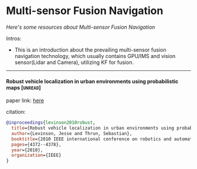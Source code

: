 # Multi-sensor Fusion Navigation
*Here's some resources about Multi-sensor Fusion Navigation*

Intros:
* This is an introduction about the prevailing multi-sensor fusion navigation technology, which usually contains GPU/IMS and vision sensor(Lidar and Camera), utilizing KF for fusion.

---

#### Robust vehicle localization in urban environments using probabilistic maps [`UNREAD`]

paper link: [here](https://fileadmin.cs.lth.se/ai/Proceedings/ICRA2010/MainConference/data/papers/1912.pdf)

citation: 
```bibtex
@inproceedings{levinson2010robust,
  title={Robust vehicle localization in urban environments using probabilistic maps},
  author={Levinson, Jesse and Thrun, Sebastian},
  booktitle={2010 IEEE international conference on robotics and automation},
  pages={4372--4378},
  year={2010},
  organization={IEEE}
}
```
    